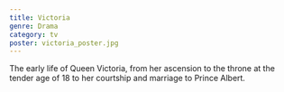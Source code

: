 ```yaml
---
title: Victoria
genre: Drama
category: tv
poster: victoria_poster.jpg
---
```

The early life of Queen Victoria, from her ascension to the throne at the tender age of 18 to her courtship and marriage to Prince Albert.
